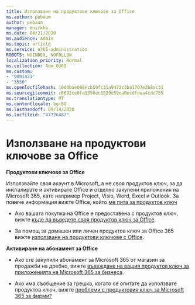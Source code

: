 ```yaml
---
title: Използване на продуктови ключове за Office
ms.author: pebaum
author: pebaum
manager: mnirkhe
ms.date: 04/21/2020
ms.audience: Admin
ms.topic: article
ms.service: o365-administration
ROBOTS: NOINDEX, NOFOLLOW
localization_priority: Normal
ms.collection: Adm_O365
ms.custom:
- "9001421"
- "3550"
ms.openlocfilehash: 1000bae008ecb59fc31a9473c3ba1707e2b8ac31
ms.sourcegitcommit: c6692ce0fa1358ec3529e59ca0ecdfdea4cdc759
ms.translationtype: MT
ms.contentlocale: bg-BG
ms.lasthandoff: 09/14/2020
ms.locfileid: "47726487"
---
```

# <a name="using-office-product-keys"></a>Използване на продуктови ключове за Office

**Продуктови ключове за Office**

Използвайте своя акаунт в Microsoft, а не своя продуктов ключ, за да инсталирате и активирате Office и отделно закупени приложения на Microsoft 365, като например Project, Visio, Word, Excel и Outlook. За повече информация вижте Office, който [ме пита за продуктов ключ](https://support.office.com/article/12a5763a-d45c-4685-8c95-a44500213759?ui=en-US&rs=en-US&ad=US#bkmk_promptforpkey)

- Ако вашата покупка на Office е предоставена с продуктов ключ, вижте [къде да въведете своя продуктов ключ за Office](https://support.office.com/article/Where-to-enter-your-Office-product-key-0a82e5ae-739e-4b92-a6f4-2ec780c185db).

- За помощ за домашен или личен продуктов ключ за Office 365 вижте [използване на продуктови ключове с Office](https://support.office.com/article/using-product-keys-with-office-12a5763a-d45c-4685-8c95-a44500213759).

**Активиране на абонамент за Office** 

- Ако сте закупили абонамент за Microsoft 365 от магазин за продажби на дребно, вижте [въвеждане на вашия продуктов ключ за приложенията на Microsoft 365 за бизнеса](https://docs.microsoft.com/microsoft-365/commerce/enter-your-product-key).

- Ако има съобщение за грешка, когато се опитате да използвате продуктов ключ, вижте [проблеми с продуктовия ключ за Microsoft 365 за фирми?](https://docs.microsoft.com/microsoft-365/commerce/product-key-errors-and-solutions)
